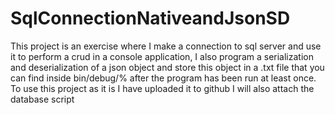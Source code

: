 # SqlConnectionNativeandJsonSD
This project is an exercise where I make a connection to sql server and use it to perform a crud in a console application, I also program a serialization and deserialization of a json object and store this object in a .txt file that you can find inside bin/debug/% after the program has been run at least once.  To use this project as it is I have uploaded it to github I will also attach the database script
